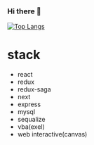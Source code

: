 ### Hi there 👋
[![Top Langs](https://github-readme-stats.vercel.app/api/top-langs/?username=foxbox-r)](https://github.com/anuraghazra/github-readme-stats)

<!--
**foxbox-r/foxbox-r** is a ✨ _special_ ✨ repository because its `README.md` (this file) appears on your GitHub profile.

Here are some ideas to get you started:

- 🔭 I’m currently working on ...
- 🌱 I’m currently learning ...
- 👯 I’m looking to collaborate on ...
- 🤔 I’m looking for help with ...
- 💬 Ask me about ...
- 📫 How to reach me: ...
- 😄 Pronouns: ...
- ⚡ Fun fact: ...
-->

# stack
 * react
 * redux
 * redux-saga
 * next
 * express
 * mysql
 * sequalize
 * vba(exel)
 * web interactive(canvas)
  
